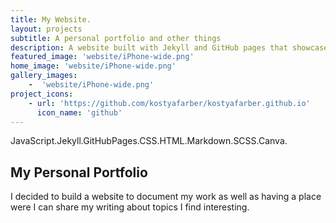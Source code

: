 ```yaml
---
title: My Website.
layout: projects
subtitle: A personal portfolio and other things
description: A website built with Jekyll and GitHub pages that showcases my projects as well as my blog and other writings.
featured_image: 'website/iPhone-wide.png'
home_image: 'website/iPhone-wide.png'
gallery_images: 
    -  'website/iPhone-wide.png'
project_icons:
    - url: 'https://github.com/kostyafarber/kostyafarber.github.io'
      icon_name: 'github'
---
```


<div class='technologies'>
JavaScript.Jekyll.GitHubPages.CSS.HTML.Markdown.SCSS.Canva.
</div>

## My Personal Portfolio

I decided to build a website to document my work as well as having a place were I can share my writing about topics I find interesting.
